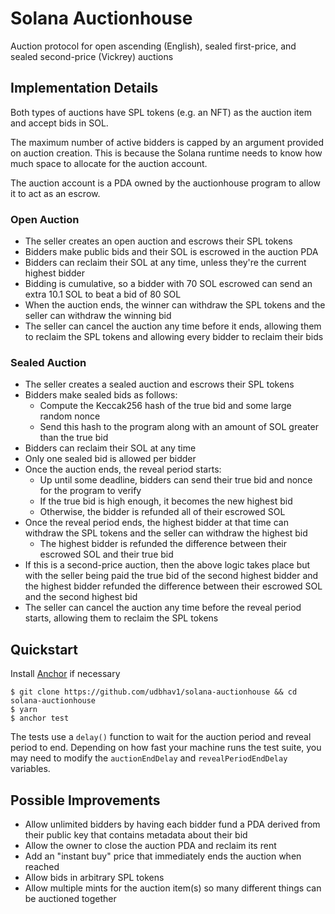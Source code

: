 # Solana Auctionhouse

Auction protocol for open ascending (English), sealed first-price, and sealed second-price (Vickrey) auctions

## Implementation Details

Both types of auctions have SPL tokens (e.g. an NFT) as the auction item and accept bids in SOL.

The maximum number of active bidders is capped by an argument provided on auction creation. This is because the Solana runtime needs to know how much space to allocate for the auction account.

The auction account is a PDA owned by the auctionhouse program to allow it to act as an escrow.

### Open Auction

- The seller creates an open auction and escrows their SPL tokens
- Bidders make public bids and their SOL is escrowed in the auction PDA
- Bidders can reclaim their SOL at any time, unless they're the current highest bidder
- Bidding is cumulative, so a bidder with 70 SOL escrowed can send an extra 10.1 SOL to beat a bid of 80 SOL
- When the auction ends, the winner can withdraw the SPL tokens and the seller can withdraw the winning bid
- The seller can cancel the auction any time before it ends, allowing them to reclaim the SPL tokens and allowing every bidder to reclaim their bids

### Sealed Auction

- The seller creates a sealed auction and escrows their SPL tokens
- Bidders make sealed bids as follows:
    - Compute the Keccak256 hash of the true bid and some large random nonce
    - Send this hash to the program along with an amount of SOL greater than the true bid
- Bidders can reclaim their SOL at any time
- Only one sealed bid is allowed per bidder
- Once the auction ends, the reveal period starts:
    - Up until some deadline, bidders can send their true bid and nonce for the program to verify
    - If the true bid is high enough, it becomes the new highest bid
    - Otherwise, the bidder is refunded all of their escrowed SOL
- Once the reveal period ends, the highest bidder at that time can withdraw the SPL tokens and the seller can withdraw the highest bid
    - The highest bidder is refunded the difference between their escrowed SOL and their true bid
- If this is a second-price auction, then the above logic takes place but with the seller being paid the true bid of the second highest bidder and the highest bidder refunded the difference between their escrowed SOL and the second highest bid
- The seller can cancel the auction any time before the reveal period starts, allowing them to reclaim the SPL tokens

## Quickstart

Install [Anchor](https://github.com/project-serum/anchor) if necessary

```
$ git clone https://github.com/udbhav1/solana-auctionhouse && cd solana-auctionhouse
$ yarn
$ anchor test
```

The tests use a `delay()` function to wait for the auction period and reveal period to end. Depending on how fast your machine runs the test suite, you may need to modify the `auctionEndDelay` and `revealPeriodEndDelay` variables.

## Possible Improvements

- Allow unlimited bidders by having each bidder fund a PDA derived from their public key that contains metadata about their bid
- Allow the owner to close the auction PDA and reclaim its rent
- Add an "instant buy" price that immediately ends the auction when reached
- Allow bids in arbitrary SPL tokens
- Allow multiple mints for the auction item(s) so many different things can be auctioned together
